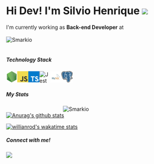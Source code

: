 
# Hi Dev! I'm Silvio Henrique <img src="https://raw.githubusercontent.com/MartinHeinz/MartinHeinz/master/wave.gif" width="30px">

I'm currently working as __Back-end Developer__ at
<br/><br/>
[<img align="left" alt="Smarkio" src="https://letsbot.rocks/wp-content/uploads/2021/01/logo-smarkio-2.png" width="192px">](https://www.smarkio.com.br/) 
<br/><br/>

##### Technology Stack
[<img align="left" alt="NodeJS" width="30px" src="https://raw.githubusercontent.com/github/explore/80688e429a7d4ef2fca1e82350fe8e3517d3494d/topics/nodejs/nodejs.png" />](https://nodejs.org/en/)
[<img align="left" alt="JavaScript" width="30px" src="https://raw.githubusercontent.com/github/explore/80688e429a7d4ef2fca1e82350fe8e3517d3494d/topics/javascript/javascript.png" />](https://www.javascript.com/)
[<img align="left" alt="TypeScript" width="30px" src="https://raw.githubusercontent.com/github/explore/80688e429a7d4ef2fca1e82350fe8e3517d3494d/topics/typescript/typescript.png" />](https://www.typescriptlang.org/)
[<img align="left" alt="Jest" width="30px" src="https://cdn.auth0.com/blog/testing-react-with-jest/logo.png" />](https://jestjs.io/)
[<img align="left" alt="MySQL" width="30px" src="https://raw.githubusercontent.com/github/explore/80688e429a7d4ef2fca1e82350fe8e3517d3494d/topics/mysql/mysql.png" />](https://www.mysql.com/)
[<img align="left" alt="PostgreSQL" width="30px" src="https://raw.githubusercontent.com/github/explore/80688e429a7d4ef2fca1e82350fe8e3517d3494d/topics/postgresql/postgresql.png" />](https://www.postgresql.org/)
<br/><br/>

##### My Stats
<img align="right" alt="Smarkio" src="https://cdn.dribbble.com/users/1860540/screenshots/5443348/web_dev.gif" width="350px">

[![Anurag's github stats](https://github-readme-stats.vercel.app/api?username=silviohfc&custom_title=GitHub+Stats&show_icons=true&hide=issues,contribs&count_private=true&theme=graywhite)](https://github.com/anuraghazra/github-readme-stats)

[![willianrod's wakatime stats](https://github-readme-stats.vercel.app/api/wakatime?username=silviohfc&theme=graywhite&layout=compact)](https://github.com/anuraghazra/github-readme-stats)

##### Connect with me!
[<img align="left" src="https://img.shields.io/badge/LinkedIn-0077B5?style=for-the-badge&logo=linkedin&logoColor=white">](https://www.linkedin.com/in/silviohfc/) 
<br/><br/>
